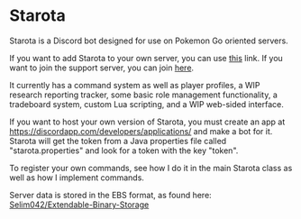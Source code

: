 # Starota
Starota is a Discord bot designed for use on Pokemon Go oriented servers.

If you want to add Starota to your own server, you can use [this](https://discordapp.com/oauth2/authorize?client_id=489245655710040099&scope=bot&permissions=268445776) link.  If you want to join the support server, you can join [here](https://discord.gg/NxverNw).

It currently has a command system as well as player profiles, a WIP research reporting tracker, some basic role management functionality, a tradeboard system, custom Lua scripting, and a WIP web-sided interface.

If you want to host your own version of Starota, you must create an app at https://discordapp.com/developers/applications/ and make a bot for it.  Starota will get the token from a Java properties file called "starota.properties" and look for a token with the key "token".

To register your own commands, see how I do it in the main Starota class as well as how I implement commands.

Server data is stored in the EBS format, as found here: [Selim042/Extendable-Binary-Storage](https://github.com/Selim042/Extendable-Binary-Storage)

